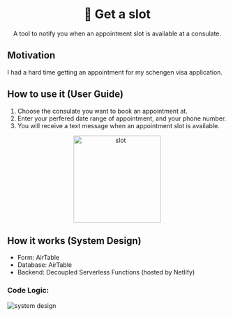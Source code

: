 <div align="center">
  <h1>📅 Get a slot</h1>
</div>

<div align="center">

A tool to notify you when an appointment slot is available at a consulate.

</div>

## Motivation

I had a hard time getting an appointment for my schengen visa application.

## How to use it (User Guide)

1. Choose the consulate you want to book an appointment at.
2. Enter your perfered date range of appointment, and your phone number.
3. You will receive a text message when an appointment slot is available.

<div align="center">
  <img alt="slot" src="https://user-images.githubusercontent.com/8275280/170397489-3e1a79ca-2763-43b0-9bc2-565207135038.jpg" width="200"  />
</div>

## How it works (System Design)

- Form: AirTable
- Database: AirTable
- Backend: Decoupled Serverless Functions (hosted by Netlify)

### Code Logic:

![system design](https://user-images.githubusercontent.com/8275280/170083747-a8716567-97b9-410d-83ea-5f3b69243ee5.jpg)
